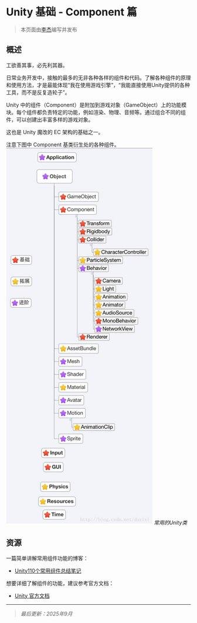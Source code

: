 # Unity 基础 - Component 篇

> 本页面由[李杰](../../社团介绍/成员.md)编写并发布

## 概述

工欲善其事，必先利其器。

日常业务开发中，接触的最多的无非各种各样的组件和代码。了解各种组件的原理和使用方法，才是最能体现“我在使用游戏引擎”，“我能直接使用Unity提供的各种工具，而不是反复造轮子”。

Unity 中的组件（Component）是附加到游戏对象（GameObject）上的功能模块。每个组件都负责特定的功能，例如渲染、物理、音频等。通过组合不同的组件，可以创建出丰富多样的游戏对象。

这也是 Unity 魔改的 EC 架构的基础之一。

注意下图中 Component 基类衍生处的各种组件。
![2025-09-16-09-56-56.png](../../assets/images/2025-09-16-09-56-56.png)
*常用的Unity类*

## 资源

一篇简单讲解常用组件功能的博客：

- [Unity110个常用组件总结笔记](https://zhuanlan.zhihu.com/p/615860475)

想要详细了解组件的功能，建议参考官方文档：

- [Unity 官方文档](https://docs.unity.cn/cn/2023.2/Manual/UnityManual.html)

---

> *最后更新：2025年9月*
